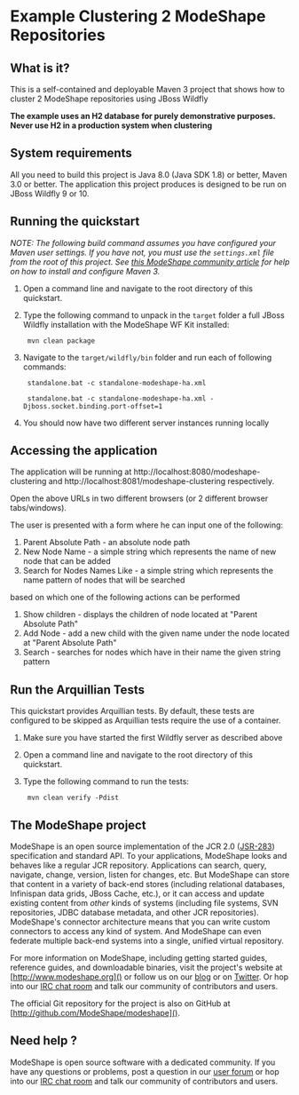 Example Clustering 2 ModeShape Repositories
===========================================

What is it?
-----------

This is a self-contained and deployable Maven 3 project that shows how to cluster 2 ModeShape repositories using JBoss Wildfly

**The example uses an H2 database for purely demonstrative purposes. Never use H2 in a production system when clustering**

System requirements
-------------------

All you need to build this project is Java 8.0 (Java SDK 1.8) or better, Maven 3.0 or better.
The application this project produces is designed to be run on JBoss Wildfly 9 or 10.

Running the quickstart
------------------------

_NOTE: The following build command assumes you have configured your Maven user settings. If you have not, you must use the `settings.xml`
file from the root of this project. See [this ModeShape community article](http://community.jboss.org/wiki/ModeShapeandMaven)
for help on how to install and configure Maven 3._

1. Open a command line and navigate to the root directory of this quickstart.
2. Type the following command to unpack in the `target` folder a full JBoss Wildfly installation with the ModeShape WF Kit installed: 

        mvn clean package        
3. Navigate to the `target/wildfly/bin` folder and run each of following commands:

        standalone.bat -c standalone-modeshape-ha.xml

        standalone.bat -c standalone-modeshape-ha.xml -Djboss.socket.binding.port-offset=1
        
4. You should now have two different server instances running locally

Accessing the application
-------------------------

The application will be running at http://localhost:8080/modeshape-clustering and http://localhost:8081/modeshape-clustering respectively.

Open the above URLs in two different browsers (or 2 different browser tabs/windows).

The user is presented with a form where he can input one of the following:

1. Parent Absolute Path - an absolute node path
2. New Node Name - a simple string which represents the name of new node that can be added
3. Search for Nodes Names Like - a simple string which represents the name pattern of nodes that will be searched

based on which one of the following actions can be performed

1. Show children - displays the children of node located at "Parent Absolute Path"
2. Add Node - add a new child with the given name under the node located at "Parent Absolute Path"
3. Search - searches for nodes which have in their name the given string pattern


Run the Arquillian Tests
-------------------------

This quickstart provides Arquillian tests. By default, these tests are configured to be skipped as Arquillian tests require the use of a container.

1. Make sure you have started the first Wildfly server as described above
2. Open a command line and navigate to the root directory of this quickstart.
3. Type the following command to run the tests:

        mvn clean verify -Pdist

The ModeShape project
---------------------
ModeShape is an open source implementation of the JCR 2.0 
([JSR-283](http://www.jcp.org/en/jsr/detail?id=283])) specification and 
standard API. To your applications, ModeShape looks and behaves like a 
regular JCR repository. Applications can search, query, navigate, change, 
version, listen for changes, etc. But ModeShape can store that content 
in a variety of back-end stores (including relational databases, Infinispan 
data grids, JBoss Cache, etc.), or it can access and update existing content 
from *other* kinds of systems (including file systems, SVN repositories, 
JDBC database metadata, and other JCR repositories). ModeShape's connector 
architecture means that you can write custom connectors to access any 
kind of system. And ModeShape can even federate multiple back-end systems 
into a single, unified virtual repository.

For more information on ModeShape, including getting started guides, 
reference guides, and downloadable binaries, visit the project's website 
at [http://www.modeshape.org]() or follow us on our [blog](http://modeshape.wordpress.org) 
or on [Twitter](http://twitter.com/modeshape). Or hop into our 
[IRC chat room](http://www.jboss.org/modeshape/chat) and talk our community 
of contributors and users.

The official Git repository for the project is also on GitHub at 
[http://github.com/ModeShape/modeshape]().

Need help ?
-----------

ModeShape is open source software with a dedicated community. If you have 
any questions or problems, post a question in our 
[user forum](http://community.jboss.org/en/modeshape) or hop into our 
[IRC chat room](http://www.jboss.org/modeshape/chat) and talk our 
community of contributors and users.